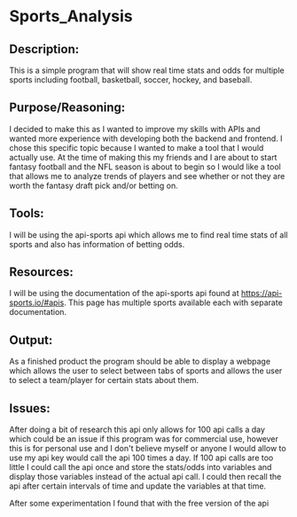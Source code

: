 # Sports_Analysis

## Description:

This is a simple program that will show real time stats and odds for multiple sports including football, basketball, soccer, hockey, and baseball. 

## Purpose/Reasoning:

I decided to make this as I wanted to improve my skills with APIs and wanted more experience with developing both the backend and frontend. I chose this specific topic because I wanted to make a tool that I would actually use. At the time of making this my friends and I are about to start fantasy football and the NFL season is about to begin so I would like a tool that allows me to analyze trends of players and see whether or not they are worth the fantasy draft pick and/or betting on.

## Tools:

I will be using the api-sports api which allows me to find real time stats of all sports and also has information of betting odds. 

## Resources:

I will be using the documentation of the api-sports api found at https://api-sports.io/#apis. This page has multiple sports available each with separate documentation.

## Output:

As a finished product the program should be able to display a webpage which allows the user to select between tabs of sports and allows the user to select a team/player for certain stats about them. 

## Issues:

After doing a bit of research this api only allows for 100 api calls a day which could be an issue if this program was for commercial use, however this is for personal use and I don't believe myself or anyone I would allow to use my api key would call the api 100 times a day. If 100 api calls are too little I could call the api once and store the stats/odds into variables and display those variables instead of the actual api call. I could then recall the api after certain intervals of time and update the variables at that time.

After some experimentation I found that with the free version of the api 